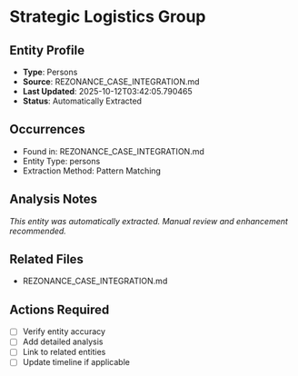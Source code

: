 # Strategic Logistics Group

## Entity Profile
- **Type**: Persons
- **Source**: REZONANCE_CASE_INTEGRATION.md
- **Last Updated**: 2025-10-12T03:42:05.790465
- **Status**: Automatically Extracted

## Occurrences
- Found in: REZONANCE_CASE_INTEGRATION.md
- Entity Type: persons
- Extraction Method: Pattern Matching

## Analysis Notes
*This entity was automatically extracted. Manual review and enhancement recommended.*

## Related Files
- REZONANCE_CASE_INTEGRATION.md

## Actions Required
- [ ] Verify entity accuracy
- [ ] Add detailed analysis
- [ ] Link to related entities
- [ ] Update timeline if applicable
